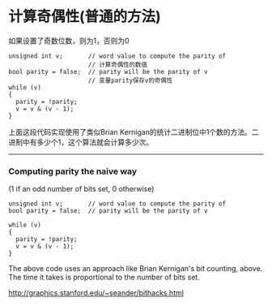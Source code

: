 # 计算奇偶性(普通的方法) 
如果设置了奇数位数，则为1，否则为0
```
unsigned int v;       // word value to compute the parity of
                      // 计算奇偶性的数值
bool parity = false;  // parity will be the parity of v
                      // 变量parity保存v的奇偶性
while (v)
{
  parity = !parity;
  v = v & (v - 1);
}
```
上面这段代码实现使用了类似Brian Kernigan的统计二进制位中1个数的方法。二进制中有多少个1，这个算法就会计算多少次。
***

### Computing parity the naive way
(1 if an odd number of bits set, 0 otherwise) 
```
unsigned int v;       // word value to compute the parity of
bool parity = false;  // parity will be the parity of v

while (v)
{
  parity = !parity;
  v = v & (v - 1);
}
```

The above code uses an approach like Brian Kernigan's bit counting, above.   The time it takes is proportional to the number of bits set.

http://graphics.stanford.edu/~seander/bithacks.html